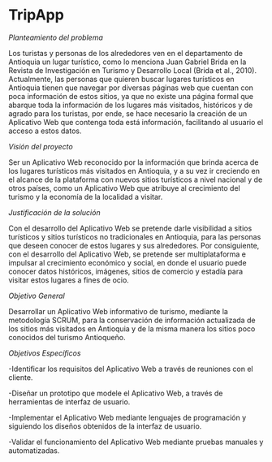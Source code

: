 # TripApp
*Planteamiento del problema*

Los turistas y personas de los alrededores ven en el departamento de Antioquia un lugar
turístico, como lo menciona Juan Gabriel Brida en la Revista de Investigación en Turismo y
Desarrollo Local (Brida et al., 2010).
Actualmente, las personas que quieren buscar lugares turísticos en Antioquia tienen que
navegar por diversas páginas web que cuentan con poca información de estos sitios, ya que
no existe una página formal que abarque toda la información de los lugares más visitados,
históricos y de agrado para los turistas, por ende, se hace necesario la creación de un
Aplicativo Web que contenga toda está información, facilitando al usuario el acceso a estos
datos.

*Visión del proyecto*

Ser un Aplicativo Web reconocido por la información que brinda acerca de los lugares
turísticos más visitados en Antioquia, y a su vez ir creciendo en el alcance de la plataforma
con nuevos sitios turísticos a nivel nacional y de otros países, como un Aplicativo Web que
atribuye al crecimiento del turismo y la economía de la localidad a visitar.

*Justificación de la solución*

Con el desarrollo del Aplicativo Web se pretende darle visibilidad a sitios turísticos y sitios
turísticos no tradicionales en Antioquia, para las personas que deseen conocer de estos
lugares y sus alrededores. Por consiguiente, con el desarrollo del Aplicativo Web, se
pretende ser multiplataforma e impulsar al crecimiento económico y social, en donde el
usuario puede conocer datos históricos, imágenes, sitios de comercio y estadía para visitar
estos lugares a fines de ocio.

*Objetivo General*

Desarrollar un Aplicativo Web informativo de turismo, mediante la metodología SCRUM,
para la conservación de información actualizada de los sitios más visitados en Antioquia y
de la misma manera los sitios poco conocidos del turismo Antioqueño.

*Objetivos Específicos*

-Identificar los requisitos del Aplicativo Web a través de reuniones con el cliente.

-Diseñar un prototipo que modele el Aplicativo Web, a través de herramientas de
interfaz de usuario.

-Implementar el Aplicativo Web mediante lenguajes de programación y siguiendo los
diseños obtenidos de la interfaz de usuario.

-Validar el funcionamiento del Aplicativo Web mediante pruebas manuales y automatizadas.
